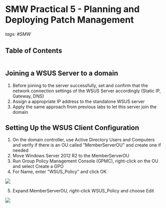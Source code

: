 # SMW Practical 5 - Planning and Deploying Patch Management

###### tags: #SMW 

## Table of Contents
```toc
```

## Joining a WSUS Server to a domain
1. Before joining to the server successfully, set and confirm that the network connection settings of the WSUS Server accordingly (Static IP, Gateway, DNS)
2. Assign a appropriate IP address to the standalone WSUS server
3. Apply the same approach from previous labs to let this server join the domain

## Setting Up the WSUS Client Configuration
1. On the domain controller, use Active Directory Users and Computers and verify if there is an OU called "MemberServerOU" and create one if needed
2. Move Windows Server 2012 R2 to the MemberServerOU
3. Run Group Policy Management Console (GPMC), right-click on the OU and select Create a GPO
4. For Name, enter "WSUS_Policy" and click OK

![](https://i.imgur.com/zFp7I94.png)

5. Expand MemberServerOU, right-click WSUS_Policy and choose Edit

![](https://i.imgur.com/BjfVp1g.png)
